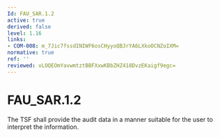 ```yaml
---
Id: FAU_SAR.1.2
active: true
derived: false
level: 1.16
links:
- COM-008: m_7Jic7fssdINIWF6osCHyyoQBJrYA6LXkoOCNZoIXM=
normative: true
ref: ''
reviewed: vLOQEOmYavwmtztBBFXxwKBbZHZ418DvzEKaigf9egc=
---
```


# FAU_SAR.1.2

The TSF shall provide the audit data in a manner suitable for the user to interpret the information.